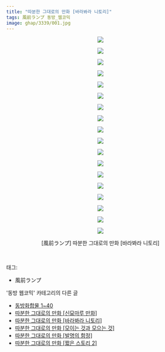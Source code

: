 ```yaml
---
title: "따분한 그대로의 만화 [바라봐라 니토리]"
tags: 風前ランプ 동방_웹코믹
image: ghap/3339/001.jpg
---
```

<div class="article">
<p style="text-align: center; clear: none; float: none;"><img src="{{ site.nasurl }}/ghap/3339/001.jpg"/></p>
<p style="text-align: center; clear: none; float: none;"><img src="{{ site.nasurl }}/ghap/3339/002.jpg"/></p>
<p style="text-align: center; clear: none; float: none;"><img src="{{ site.nasurl }}/ghap/3339/003.jpg"/></p>
<p style="text-align: center; clear: none; float: none;"><img src="{{ site.nasurl }}/ghap/3339/004.jpg"/></p>
<p style="text-align: center; clear: none; float: none;"><img src="{{ site.nasurl }}/ghap/3339/005.jpg"/></p>
<p style="text-align: center; clear: none; float: none;"><img src="{{ site.nasurl }}/ghap/3339/006.jpg"/></p>
<p style="text-align: center; clear: none; float: none;"><img src="{{ site.nasurl }}/ghap/3339/007.jpg"/></p>
<p style="text-align: center; clear: none; float: none;"><img src="{{ site.nasurl }}/ghap/3339/008.jpg"/></p>
<p style="text-align: center; clear: none; float: none;"><img src="{{ site.nasurl }}/ghap/3339/009.jpg"/></p>
<p style="text-align: center; clear: none; float: none;"><img src="{{ site.nasurl }}/ghap/3339/010.jpg"/></p>
<p style="text-align: center; clear: none; float: none;"><img src="{{ site.nasurl }}/ghap/3339/011.jpg"/></p>
<p style="text-align: center; clear: none; float: none;"><img src="{{ site.nasurl }}/ghap/3339/012.jpg"/></p>
<p style="text-align: center; clear: none; float: none;"><img src="{{ site.nasurl }}/ghap/3339/013.jpg"/></p>
<p style="text-align: center; clear: none; float: none;"><img src="{{ site.nasurl }}/ghap/3339/014.jpg"/></p>
<p style="text-align: center; clear: none; float: none;"><img src="{{ site.nasurl }}/ghap/3339/015.jpg"/></p>
<p style="text-align: center; clear: none; float: none;"><img src="{{ site.nasurl }}/ghap/3339/016.jpg"/></p>
<p style="text-align: center; clear: none; float: none;"><img src="{{ site.nasurl }}/ghap/3339/017.jpg"/></p>
<p style="text-align: center; clear: none; float: none;"><img src="{{ site.nasurl }}/ghap/3339/018.jpg"/></p>
<p style="text-align: center; clear: none; float: none;">[風前ランプ] 따분한 그대로의 만화 [바라봐라 니토리]</p>
<p><br/></p>
</div><div class="tagTrail">
<p>태그: </p>
<ul>
<li>風前ランプ</li>
</ul>
</div><div class="another">
<p>'동방 웹코믹' 카테고리의 다른 글</p>
<ul>
<li><a href="/2017-06-07-ghap_3352">동방화합물 1~40</a></li>
<li><a href="/2017-06-07-ghap_3351">따분한 그대로의 만화 [신묘마루 만화]</a></li>
<li><a href="/2017-06-06-ghap_3339">따분한 그대로의 만화 [바라봐라 니토리]</a></li>
<li><a href="/2017-06-06-ghap_3338">따분한 그대로의 만화 [모이는 것과 모으는 것]</a></li>
<li><a href="/2017-06-06-ghap_3337">따분한 그대로의 만화 [발명의 함정]</a></li>
<li><a href="/2017-06-06-ghap_3336">따분한 그대로의 만화 [짧은 스토리 2]</a></li>
</ul>
</div><div class="cb_module cb_fluid">
<div class="cb_wrt cb_profile">
</div><!-- commentList close -->
</div>